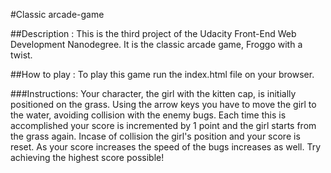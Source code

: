 #Classic arcade-game

##Description :
This is the third project of the Udacity Front-End Web Development Nanodegree.
It is the classic arcade game, Froggo with a twist.

##How to play :
To play this game run the index.html file on your browser.

###Instructions:
Your character, the girl with the kitten cap, is initially positioned on 
the grass. Using the arrow keys you have to move the girl to the water, avoiding collision with the enemy bugs. Each time this is accomplished your score is incremented by 1 point and the girl starts from the grass again. Incase of collision the girl's position and your score is reset. As your score increases the speed of the bugs increases as well.
Try achieving the highest score possible!
